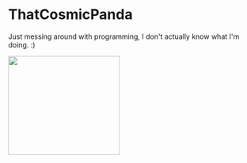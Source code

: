 # ThatCosmicPanda

Just messing around with programming, I don't actually know what I'm doing. :)

<img src="https://i.imgur.com/qn8NLYP.png" width="225" height="200" />

